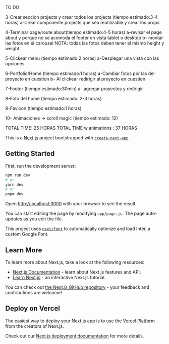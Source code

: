 TO DO

<!-- 1-Terminar page/route together (tiempo estimado:5 horas) -->

<!-- a-trabajar en el diseno para que sea mobile first  -->
<!-- b-trabajar en las posiciones y funcionalidades de los inputs(controlled components) -->
<!-- c-enviar un form a mi correo al clickear el boton submit -->
<!-- d-Trabajar media queries para tablet/desktop -->

<!-- 2-Sincronizar el deployed con el local host que sean iguales(tiempo estimado: 3 horas) -->

3-Crear seccion projects y crear todos los projects (tiempo estimado:3-4 horas)
a-Crear componente projects que sea reutilizable y crear los props

4-Terminar page/route about(tiempo estimado:4-5 horas)
a-revisar el page about y porque no se acomoda el footer en vista tablet o desktop
b- montar las fotos en el carousel
NOTA: todas las fotos deben tener el mismo height y weight

5-Clickear menu (tiempo estimado:2 horas)
a-Desplegar una vista con las opciones

6-Portfolio/Home (tiempo estimado:1 horas)
a-Cambiar fotos por las del proyecto en cuestion
b- Al clickear redirigir al proyecto en cuestion

7-Footer (tiempo estimado:30min)
a- agregar proyectos y redirigir

8-Foto del home (tiempo estimado: 2-3 horas)

9-Favicon (tiempo estimado:1 horas)

10- Animaciones -> scroll magic (tiempo estimado: 12)

TOTAL TIME: 25 HORAS
TOTAL TIME w animations : 37 HORAS

This is a [Next.js](https://nextjs.org/) project bootstrapped with [`create-next-app`](https://github.com/vercel/next.js/tree/canary/packages/create-next-app).

## Getting Started

First, run the development server:

```bash
npm run dev
# or
yarn dev
# or
pnpm dev
```

Open [http://localhost:3000](http://localhost:3000) with your browser to see the result.

You can start editing the page by modifying `app/page.js`. The page auto-updates as you edit the file.

This project uses [`next/font`](https://nextjs.org/docs/basic-features/font-optimization) to automatically optimize and load Inter, a custom Google Font.

## Learn More

To learn more about Next.js, take a look at the following resources:

- [Next.js Documentation](https://nextjs.org/docs) - learn about Next.js features and API.
- [Learn Next.js](https://nextjs.org/learn) - an interactive Next.js tutorial.

You can check out [the Next.js GitHub repository](https://github.com/vercel/next.js/) - your feedback and contributions are welcome!

## Deploy on Vercel

The easiest way to deploy your Next.js app is to use the [Vercel Platform](https://vercel.com/new?utm_medium=default-template&filter=next.js&utm_source=create-next-app&utm_campaign=create-next-app-readme) from the creators of Next.js.

Check out our [Next.js deployment documentation](https://nextjs.org/docs/deployment) for more details.
